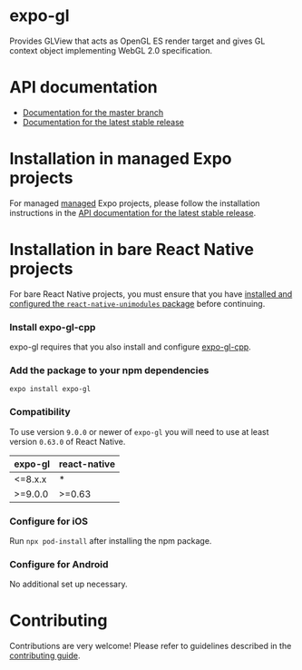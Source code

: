 # expo-gl

Provides GLView that acts as OpenGL ES render target and gives GL context object implementing WebGL 2.0 specification.

# API documentation

- [Documentation for the master branch](https://github.com/expo/expo/blob/master/docs/pages/versions/unversioned/sdk/gl-view.md)
- [Documentation for the latest stable release](https://docs.expo.io/versions/latest/sdk/gl-view/)

# Installation in managed Expo projects

For managed [managed](https://docs.expo.io/versions/latest/introduction/managed-vs-bare/) Expo projects, please follow the installation instructions in the [API documentation for the latest stable release](https://docs.expo.io/versions/latest/sdk/gl-view/).

# Installation in bare React Native projects

For bare React Native projects, you must ensure that you have [installed and configured the `react-native-unimodules` package](https://github.com/unimodules/react-native-unimodules) before continuing.

### Install expo-gl-cpp

expo-gl requires that you also install and configure [expo-gl-cpp](https://github.com/expo/expo/tree/master/packages/expo-gl-cpp).

### Add the package to your npm dependencies

```
expo install expo-gl
```

### Compatibility

To use version `9.0.0` or newer of `expo-gl` you will need to use at least version `0.63.0` of React Native.

| expo-gl | react-native |
| ------- | ------------ |
| <=8.x.x | \*           |
| >=9.0.0 | >=0.63       |

### Configure for iOS

Run `npx pod-install` after installing the npm package.

### Configure for Android

No additional set up necessary.

# Contributing

Contributions are very welcome! Please refer to guidelines described in the [contributing guide](https://github.com/expo/expo#contributing).
